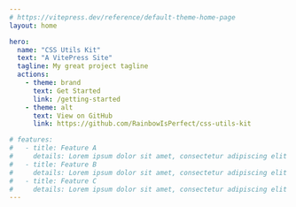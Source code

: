 ```yaml
---
# https://vitepress.dev/reference/default-theme-home-page
layout: home

hero:
  name: "CSS Utils Kit"
  text: "A VitePress Site"
  tagline: My great project tagline
  actions:
    - theme: brand
      text: Get Started
      link: /getting-started
    - theme: alt
      text: View on GitHub
      link: https://github.com/RainbowIsPerfect/css-utils-kit

# features:
#   - title: Feature A
#     details: Lorem ipsum dolor sit amet, consectetur adipiscing elit
#   - title: Feature B
#     details: Lorem ipsum dolor sit amet, consectetur adipiscing elit
#   - title: Feature C
#     details: Lorem ipsum dolor sit amet, consectetur adipiscing elit
---
```


